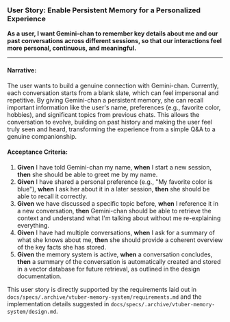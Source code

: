 ### **User Story: Enable Persistent Memory for a Personalized Experience**

**As a user, I want Gemini-chan to remember key details about me and our past conversations across different sessions, so that our interactions feel more personal, continuous, and meaningful.**

---

#### **Narrative:**
The user wants to build a genuine connection with Gemini-chan. Currently, each conversation starts from a blank slate, which can feel impersonal and repetitive. By giving Gemini-chan a persistent memory, she can recall important information like the user's name, preferences (e.g., favorite color, hobbies), and significant topics from previous chats. This allows the conversation to evolve, building on past history and making the user feel truly seen and heard, transforming the experience from a simple Q&A to a genuine companionship.

#### **Acceptance Criteria:**

1.  **Given** I have told Gemini-chan my name, **when** I start a new session, **then** she should be able to greet me by my name.
2.  **Given** I have shared a personal preference (e.g., "My favorite color is blue"), **when** I ask her about it in a later session, **then** she should be able to recall it correctly.
3.  **Given** we have discussed a specific topic before, **when** I reference it in a new conversation, **then** Gemini-chan should be able to retrieve the context and understand what I'm talking about without me re-explaining everything.
4.  **Given** I have had multiple conversations, **when** I ask for a summary of what she knows about me, **then** she should provide a coherent overview of the key facts she has stored.
5.  **Given** the memory system is active, **when** a conversation concludes, **then** a summary of the conversation is automatically created and stored in a vector database for future retrieval, as outlined in the design documentation.

This user story is directly supported by the requirements laid out in `docs/specs/.archive/vtuber-memory-system/requirements.md` and the implementation details suggested in `docs/specs/.archive/vtuber-memory-system/design.md`.